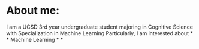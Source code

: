 # About me: 
I am a UCSD 3rd year undergraduate student majoring in Cognitive Science with Specialization in Machine Learning
Particularly, I am interested about * * Machine Learning * * 
